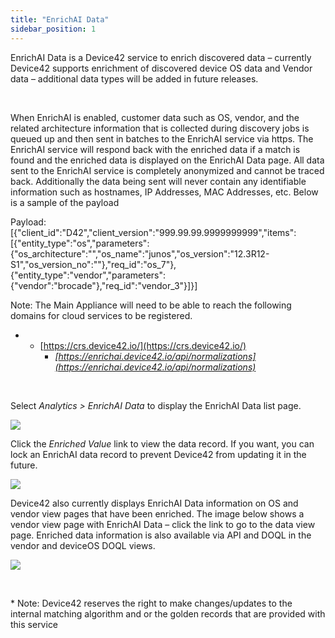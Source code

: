 ```yaml
---
title: "EnrichAI Data"
sidebar_position: 1
---
```


EnrichAI Data is a Device42 service to enrich discovered data – currently Device42 supports enrichment of discovered device OS data and Vendor data – additional data types will be added in future releases.

 

When EnrichAI is enabled, customer data such as OS, vendor, and the related architecture information that is collected during discovery jobs is queued up and then sent in batches to the EnrichAI service via https. The EnrichAI service will respond back with the enriched data if a match is found and the enriched data is displayed on the EnrichAI Data page. All data sent to the EnrichAI service is completely anonymized and cannot be traced back. Additionally the data being sent will never contain any identifiable information such as hostnames, IP Addresses, MAC Addresses, etc. Below is a sample of the payload

Payload: \[{"client\_id":"D42","client\_version":"999.99.99.9999999999","items": \[{"entity\_type":"os","parameters":{"os\_architecture":"","os\_name":"junos","os\_version":"12.3R12-S1","os\_version\_no":""},"req\_id":"os\_7"}, {"entity\_type":"vendor","parameters":{"vendor":"brocade"},"req\_id":"vendor\_3"}\]}\]

Note: The Main Appliance will need to be able to reach the following domains for cloud services to be registered.

- - [https://crs.device42.io/](https://crs.device42.io/) 
    - _[https://enrichai.device42.io/api/normalizations](https://enrichai.device42.io/api/normalizations)_

 

Select _Analytics > EnrichAI Data_ to display the EnrichAI Data list page.

![](/assets/images/18.04.00_EnrichAI_data-list-page.jpg)

Click the _Enriched Value_ link to view the data record. If you want, you can lock an EnrichAI data record to prevent Device42 from updating it in the future.

![](/assets/images/18.04.00_EnrichAI_data-view-page-os.jpg)

Device42 also currently displays EnrichAI Data information on OS and vendor view pages that have been enriched. The image below shows a vendor view page with EnrichAI Data – click the link to go to the data view page. Enriched data information is also available via API and DOQL in the vendor and deviceOS DOQL views.

![](/assets/images/18.04.00_EnrichAI_vendor-view-page.jpg)

 

\* Note: Device42 reserves the right to make changes/updates to the internal matching algorithm and or the golden records that are provided with this service
